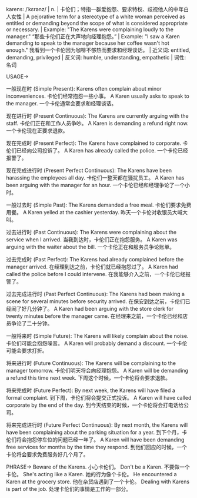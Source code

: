 karens: /ˈkɛrənz/ | n. | 卡伦们；特指一群爱抱怨、要求特权、歧视他人的中年白人女性 |  A pejorative term for a stereotype of a white woman perceived as entitled or demanding beyond the scope of what is considered appropriate or necessary. |  Example: "The Karens were complaining loudly to the manager."  “那些卡伦们正在大声地向经理抱怨。” | Example: "I saw a Karen demanding to speak to the manager because her coffee wasn't hot enough." 我看到一个卡伦因为咖啡不够热而要求和经理谈话。 | 近义词: entitled, demanding, privileged | 反义词: humble, understanding, empathetic | 词性: 名词

USAGE->

一般现在时 (Simple Present):
Karens often complain about minor inconveniences. 卡伦们经常抱怨一些小事。
A Karen usually asks to speak to the manager.  一个卡伦通常会要求和经理谈话。

现在进行时 (Present Continuous):
The Karens are currently arguing with the staff. 卡伦们正在和工作人员争吵。
A Karen is demanding a refund right now. 一个卡伦现在正要求退款。

现在完成时 (Present Perfect):
The Karens have complained to corporate. 卡伦们已经向公司投诉了。
A Karen has already called the police. 一个卡伦已经报警了。

现在完成进行时 (Present Perfect Continuous):
The Karens have been harassing the employees all day. 卡伦们一整天都在骚扰员工。
A Karen has been arguing with the manager for an hour. 一个卡伦已经和经理争论了一个小时。

一般过去时 (Simple Past):
The Karens demanded a free meal. 卡伦们要求免费用餐。
A Karen yelled at the cashier yesterday. 昨天一个卡伦对收银员大喊大叫。

过去进行时 (Past Continuous):
The Karens were complaining about the service when I arrived. 当我到达时，卡伦们正在抱怨服务。
A Karen was arguing with the waiter about the bill. 一个卡伦正在和服务员争论账单。

过去完成时 (Past Perfect):
The Karens had already complained before the manager arrived. 在经理到达之前，卡伦们就已经抱怨过了。
A Karen had called the police before I could intervene. 在我能够介入之前，一个卡伦已经报警了。

过去完成进行时 (Past Perfect Continuous):
The Karens had been making a scene for several minutes before security arrived. 在保安到达之前，卡伦们已经闹了好几分钟了。
A Karen had been arguing with the store clerk for twenty minutes before the manager came. 在经理来之前，一个卡伦已经和店员争论了二十分钟。

一般将来时 (Simple Future):
The Karens will likely complain about the noise. 卡伦们可能会抱怨噪音。
A Karen will probably demand a discount. 一个卡伦可能会要求打折。

将来进行时 (Future Continuous):
The Karens will be complaining to the manager tomorrow. 卡伦们明天将会向经理抱怨。
A Karen will be demanding a refund this time next week. 下周这个时候，一个卡伦将会要求退款。

将来完成时 (Future Perfect):
By next week, the Karens will have filed a formal complaint. 到下周，卡伦们将会提交正式投诉。
A Karen will have called corporate by the end of the day. 到今天结束的时候，一个卡伦将会打电话给公司。

将来完成进行时 (Future Perfect Continuous):
By next month, the Karens will have been complaining about the parking situation for a year. 到下个月，卡伦们将会抱怨停车位的问题已经一年了。
A Karen will have been demanding free services for months by the time they respond. 到他们回应的时候，一个卡伦将会要求免费服务好几个月了。



PHRASE->
Beware of the Karens. 小心卡伦们。
Don't be a Karen. 不要做一个卡伦。
She's acting like a Karen. 她的行为像个卡伦。
He encountered a Karen at the grocery store. 他在杂货店遇到了一个卡伦。
Dealing with Karens is part of the job.  处理卡伦们的事情是工作的一部分。
